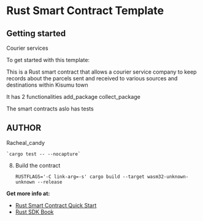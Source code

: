 # Rust Smart Contract Template

## Getting started
Courier services

To get started with this template:

This is a Rust smart contract that allows a courier service company to keep records about the parcels sent and received to various sources and destinations within Kisumu town

It has 2 functionalities
add_package
collect_package

The smart contracts aslo has tests

## AUTHOR
Racheal_candy


    `cargo test -- --nocapture`

8. Build the contract

    `RUSTFLAGS='-C link-arg=-s' cargo build --target wasm32-unknown-unknown --release`

**Get more info at:**

* [Rust Smart Contract Quick Start](https://docs.near.org/develop/prerequisites)
* [Rust SDK Book](https://www.near-sdk.io/)
